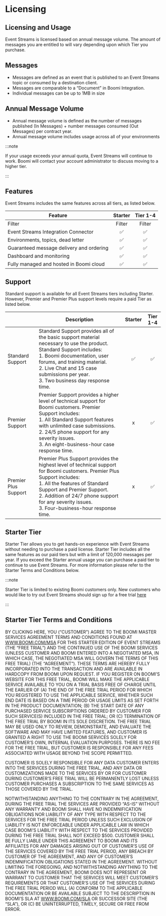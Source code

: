 # Licensing

<head>
  <meta name="guidename" content="Event Streams"/>
  <meta name="context" content="GUID-2cb7dff2-ce51-4c13-861d-bfe8de13d625"/>
</head>


## Licensing and Usage


Event Streams is licensed based on annual message volume. The amount of messages you are entitled to will vary depending upon which Tier you purchase.



## Messages


- Messages are defined as an event that is published to an Event Streams topic or consumed by a destination client.
- Messages are comparable to a “Document” in Boomi Integration.
- Individual messages can be up to 1MB in size

## Annual Message Volume



- Annual message volume is defined as the number of messages published \(In Messages\) + number messages consumed \(Out Messages\) per contract year.
- Annual message volume includes usage across all of your environments

:::note  

If your usage exceeds your annual quota, Event Streams will continue to work. Boomi will contact your account administrator to discuss moving to a higher tier.

:::

## Features


Event Streams includes the same features across all tiers, as listed below.

| Feature                          | Starter | Tier 1-4 |
|----------------------------------|:-------:|:--------:|
|Filter | Filter | Filter|
| Event Streams Integration Connector | ✅  | ✅   |
| Environments, topics, dead letter| ✅  | ✅   |
| Guaranteed message delivery and ordering| ✅  | ✅   |
| Dashboard and monitoring         | ✅  | ✅   |
| Fully managed and hosted in Boomi cloud| ✅  | ✅   |


## Support

Standard support is available for all Event Streams tiers including Starter. However, Premier and Premier Plus support levels require a paid Tier as listed below.

|                      | Description                                                                                                 | Starter | Tier 1-4 |
|----------------------|-------------------------------------------------------------------------------------------------------------|:-------:|:--------:|
| Standard Support     | Standard Support provides all of the basic support material necessary to use the product. Standard Support includes: <br /> 1. Boomi documentation, user forums, and training material. <br /> 2. Live Chat and 15 case submissions per year. <br /> 3. Two business day response time. |   ✅      |    ✅      |
| Premier Support      | Premier Support provides a higher level of technical support for Boomi customers. Premier Support includes: <br /> 1. All Standard Support features with unlimited case submissions. <br /> 2. 24/5 phone support for any severity issues. <br />3. An eight-business-hour case response time.  |    x      |    ✅      |
| Premier Plus Support | Premier Plus Support provides the highest level of technical support for Boomi customers. Premier Plus Support includes: <br /> 1. All the features of Standard Support and Premier Support. <br /> 2. Addition of 24/7 phone support for any severity issues. <br />3. Four-business-hour response time. |    x     |    ✅      |


## Starter Tier

Starter Tier allows you to get hands-on experience with Event Streams without needing to purchase a paid license. Starter Tier includes all the same features as our paid tiers but with a limit of 120,000 messages per year. If you exceed the Starter annual usage you can purchase a paid tier to continue to use Event Streams. For more information please refer to the Starter Terms and Conditions below.

:::note

Starter Tier is limited to existing Boomi customers only. New customers who would like to try out Event Streams should sign up for a free trial [here](https://boomi.com/form/trial/)

:::

## Starter Tier Terms and Conditions

BY CLICKING HERE, YOU \(“CUSTOMER”\) AGREE TO THE BOOMI MASTER SERVICES AGREEMENT TERMS AND CONDITIONS FOUND AT [WWW.BOOMI.COM/MSA](https://boomi.com/wp-content/uploads/2023-Nov-1-Boomi-MSA-Online-Version.pdf) FOR THIS STARTER EDITION OF EVENT STREAMS \(THE “FREE TRIAL”\) AND THE CONTINUED USE OF THE BOOMI SERVICES \(UNLESS CUSTOMER AND BOOMI ENTERED INTO A NEGOTIATED MSA, IN WHICH CASE, THE NEGOTIATED MSA WILL GOVERN THE TERMS OF THIS FREE TRIAL\) \(THE “AGREEMENT”\). THESE TERMS ARE HEREBY FULLY INCORPORATED INTO THE TRANSACTION AND ARE AVAILABLE IN HARDCOPY FROM BOOMI UPON REQUEST. IF YOU REGISTER ON BOOMI’S WEBSITE FOR THIS FREE TRIAL, BOOMI WILL MAKE THE APPLICABLE SERVICE AVAILABLE TO YOU ON A TRIAL BASIS FREE OF CHARGE UNTIL THE EARLIER OF \(A\) THE END OF THE FREE TRIAL PERIOD FOR WHICH YOU REGISTERED TO USE THE APPLICABLE SERVICE, WHETHER SUCH END DATE IS BASED ON A TIME PERIOD OR USAGE LIMITS AS SET FORTH IN THE PRODUCT DOCUMENTATION; \(B\) THE START DATE OF ANY PURCHASED SERVICE SUBSCRIPTIONS ORDERED BY CUSTOMER FOR SUCH SERVICE\(S\) INCLUDED IN THE FREE TRIAL; OR \(C\) TERMINATION OF THE FREE TRIAL BY BOOMI IN ITS SOLE DISCRETION. THE FREE TRIAL MAY BE USED ONLY TO REVIEW, DEMONSTRATE, AND EVALUATE THE SOFTWARE AND MAY HAVE LIMITED FEATURES, AND CUSTOMER IS GRANTED A RIGHT TO USE THE BOOMI SERVICES SOLELY FOR CUSTOMER’S OWN, INTERNAL EVALUATION PURPOSES. THERE IS NO FEE FOR THE FREE TRIAL, BUT CUSTOMER IS RESPONSIBLE FOR ANY FEES ASSOCIATED WITH USAGE BEYOND THE SCOPE PERMITTED.

CUSTOMER IS SOLELY RESPONSIBLE FOR ANY DATA CUSTOMER ENTERS INTO THE SERVICES DURING THE FREE TRIAL, AND ANY DATA OR CUSTOMIZATIONS MADE TO THE SERVICES BY OR FOR CUSTOMER DURING CUSTOMER’S FREE TRIAL WILL BE PERMANENTLY LOST UNLESS CUSTOMER PURCHASES A SUBSCRIPTION TO THE SAME SERVICES AS THOSE COVERED BY THE TRIAL.

NOTWITHSTANDING ANYTHING TO THE CONTRARY IN THE AGREEMENT, DURING THE FREE TRIAL THE SERVICES ARE PROVIDED “AS-IS” WITHOUT ANY WARRANTY AND BOOMI SHALL HAVE NO INDEMNIFICATION OBLIGATIONS NOR LIABILITY OF ANY TYPE WITH RESPECT TO THE SERVICES FOR THE FREE TRIAL PERIOD UNLESS SUCH EXCLUSION OF LIABILITY IS NOT ENFORCEABLE UNDER APPLICABLE LAW IN WHICH CASE BOOMI’S LIABILITY WITH RESPECT TO THE SERVICES PROVIDED DURING THE FREE TRIAL SHALL NOT EXCEED $500. CUSTOMER SHALL BE FULLY LIABLE UNDER THIS AGREEMENT TO BOOMI AND ITS AFFILIATES FOR ANY DAMAGES ARISING OUT OF CUSTOMER’S USE OF THE SERVICES COVERED BY THE FREE TRIAL PERIOD, ANY BREACH BY CUSTOMER OF THE AGREEMENT, AND ANY OF CUSTOMER’S INDEMNIFICATION OBLIGATIONS STATED IN THE AGREEMENT. WITHOUT LIMITING THE FOREGOING, AND NOTWITHSTANDING ANYTHING TO THE CONTRARY IN THE AGREEMENT, BOOMI DOES NOT REPRESENT OR WARRANT TO CUSTOMER THAT THE SERVICES WILL MEET CUSTOMER’S REQUIREMENTS OR THAT CUSTOMER’S USE OF THE SERVICES DURING THE FREE TRIAL PERIOD WILL \(A\) CONFORM TO THE APPLICABLE DOCUMENTATION OR BE AVAILABLE SUBJECT TO THE DESCRIPTION IN BOOMI’S SLA AT [WWW.BOOMI.COM/SLA](https://boomi.com/SLA/) OR SUCCESSOR SITE \(THE “SLA”\), OR \(C\) BE UNINTERRUPTED, TIMELY, SECURE OR FREE FROM ERROR.